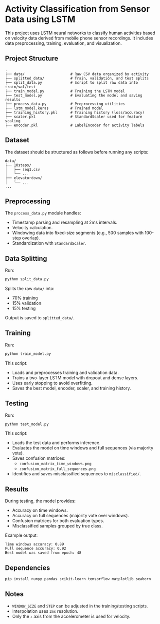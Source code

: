 # Activity Classification from Sensor Data using LSTM

This project uses LSTM neural networks to classify human activities based on velocity data derived from mobile phone sensor recordings. It includes data preprocessing, training, evaluation, and visualization.

## Project Structure

```
.
├── data/                     # Raw CSV data organized by activity
├── splitted_data/            # Train, validation, and test splits
├── split_data.py             # Script to split raw data into train/val/test
├── train_model.py            # Training the LSTM model
├── test_model.py             # Evaluating the model and saving results
├── process_data.py           # Preprocessing utilities
├── lstm_model.keras          # Trained model
├── training_history.pkl      # Training history (loss/accuracy)
├── scaler.pkl                # StandardScaler used for feature scaling
├── encoder.pkl               # LabelEncoder for activity labels
```

## Dataset

The dataset should be structured as follows before running any scripts:

```
data/
├── 10steps/
│   ├── seq1.csv
│   └── ...
├── elevatordown/
│   └── ...
...
```

## Preprocessing

The `process_data.py` module handles:

- Timestamp parsing and resampling at 2ms intervals.
- Velocity calculation.
- Windowing data into fixed-size segments (e.g., 500 samples with 100-step overlap).
- Standardization with `StandardScaler`.

## Data Splitting

Run:

```bash
python split_data.py
```

Splits the raw `data/` into:
- 70% training
- 15% validation
- 15% testing

Output is saved to `splitted_data/`.

## Training

Run:

```bash
python train_model.py
```

This script:

- Loads and preprocesses training and validation data.
- Trains a two-layer LSTM model with dropout and dense layers.
- Uses early stopping to avoid overfitting.
- Saves the best model, encoder, scaler, and training history.

## Testing

Run:

```bash
python test_model.py
```

This script:

- Loads the test data and performs inference.
- Evaluates the model on time windows and full sequences (via majority vote).
- Saves confusion matrices:
  - `confusion_matrix_time_windows.png`
  - `confusion_matrix_full_sequences.png`
- Identifies and saves misclassified sequences to `misclassified/`.

## Results

During testing, the model provides:

- Accuracy on time windows.
- Accuracy on full sequences (majority vote over windows).
- Confusion matrices for both evaluation types.
- Misclassified samples grouped by true class.

Example output:
```
Time windows accuracy: 0.89
Full sequence accuracy: 0.92
Best model was saved from epoch: 48
```

## Dependencies

```bash
pip install numpy pandas scikit-learn tensorflow matplotlib seaborn
```

## Notes

- `WINDOW_SIZE` and `STEP` can be adjusted in the training/testing scripts.
- Interpolation uses `2ms` resolution.
- Only the `z` axis from the accelerometer is used for velocity.
